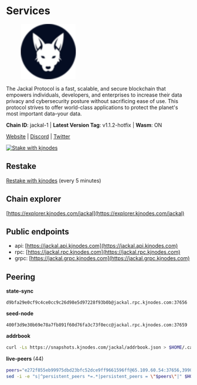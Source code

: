 # Services

<figure><img src="https://raw.githubusercontent.com/kj89/cosmos-images/main/logos/jackal.png" width="150" alt=""><figcaption></figcaption></figure>

The Jackal Protocol is a fast, scalable, and secure blockchain that empowers  individuals, developers, and enterprises to increase their data privacy and  cybersecurity posture without sacrificing ease of use. This protocol strives  to offer world-class applications to protect the planet's most important data–your data.

**Chain ID**: jackal-1 | **Latest Version Tag**: v1.1.2-hotfix | **Wasm**: ON

[Website](https://jackalprotocol.com) | [Discord](https://discord.com/invite/5GKym3p6rj) | [Twitter](https://twitter.com/Jackal_Protocol)

[![Stake with kjnodes](https://i.ibb.co/cr44Q8j/button-stake-with-kjnodes.png)](https://restake.app/jackal/jklvaloper1tr3wm3mdkz0tda6t7vavqnn7fe2g4un0f67xmt)

## Restake

[Restake with kjnodes](https://restake.app/jackal/jklvaloper1tr3wm3mdkz0tda6t7vavqnn7fe2g4un0f67xmt) (every 5 minutes)
## Chain explorer
[https://explorer.kjnodes.com/jackal](https://explorer.kjnodes.com/jackal)

## Public endpoints

* api: [https://jackal.api.kjnodes.com](https://jackal.api.kjnodes.com)
* rpc: [https://jackal.rpc.kjnodes.com](https://jackal.rpc.kjnodes.com)
* grpc: [https://jackal.grpc.kjnodes.com](https://jackal.grpc.kjnodes.com)

## Peering

**state-sync**

```text
d9bfa29e0cf9c4ce0cc9c26d98e5d97228f93b0b@jackal.rpc.kjnodes.com:37656
```

**seed-node**

```text
400f3d9e30b69e78a7fb891f60d76fa3c73f0ecc@jackal.rpc.kjnodes.com:37659
```

**addrbook**
```bash
curl -Ls https://snapshots.kjnodes.com/jackal/addrbook.json > $HOME/.canine/config/addrbook.json
```

**live-peers** (44)
```bash
peers="e272f855eb99975dbd23bfc52dce9ff9661596ff@65.109.60.54:37656,399068f8371dce4ae5d7cd7da2c965e765e68f4b@65.108.238.102:17556,7751d16cfa48da0a5bea6f40e9bcc386b4c76c50@51.89.7.184:26638,83d66a37202785b09aee4e3ae1b50d2ddfbf860c@162.19.89.8:10856,fc905fe58d36875a833202ce53759d0ae6c11435@141.95.65.26:48656,adde0d153750c3ae19faa05d1f36f4b118f38b6e@185.16.36.147:26656,46d4495643f2579573a61e181a88de3b8f0acc4f@2.139.23.24:36656,9bcaee1ad957fa75f60a6dd9d8870e53220794a9@104.37.187.214:60756,d9bfa29e0cf9c4ce0cc9c26d98e5d97228f93b0b@65.109.88.38:37656,ee2ef67b49cbc7b4af7ff0b7321870a5d9ae69a5@65.108.138.80:17556,a877c11ecef83401dcc96c4499874ebc3f13367b@116.202.36.240:10756,68b81df146d915f599775a18953bbefbd49d024a@193.70.33.64:17556,11c23c5341d0ac69f9ebb3be9afa7fe0e134ece0@94.79.54.137:28656,dd3cab79ffae0aed4f519503b66e9403c69eeb14@85.237.193.101:25565,173c43436e2287f3660c344a5fd2386da4a61968@65.109.92.241:11126,dd7e72f0a71476e51c0a601a40d6fc02a1ae1a95@65.108.6.45:60856,0faa7f1099de2e02deebe09fcb52863056333265@144.202.72.17:26616,ebc272824924ea1a27ea3183dd0b9ba713494f83@95.214.55.198:26906,159834da1073b793a9f6730841d827802051ed75@198.244.178.213:26656,108652f503665772ad024d9d2129a9f4fa9ffe9b@176.9.98.24:30536,d9abd1dd5bf7c57461f0476c61e28bac879430a2@141.94.109.71:10556,289c3e984194ac2ccaa74e201147010648e90970@195.3.223.108:26656,24d557203af1734d8a9e94d1819f0920ee66845c@185.252.235.83:27656,c5b43622ecd7413dd41905f6f8f5b5befd299ced@65.109.65.210:32656,c2842c76779913e05fa4256e3caab852e1782951@202.61.194.254:60756,f7b5bc8e8eb8a954f9c36ac7c06ff7b9b847c785@167.86.82.140:46656,ff94a29e02de8369faf37c76d3c97684bbd51bd6@185.16.38.165:17556,588e509e3a8c1dc4ba938779bf569cd9f6f0f4be@212.23.222.109:26256,d39fecbc409541de13fa644d90066d4dabe08262@95.165.89.222:24475,ecb163fca7436befa3a5694a7d558e89d3f04b2c@65.109.29.150:17656,d0313585956c8e7969993c1577f4969739b19bb7@85.10.238.147:26656,f42498ca4d9e62f95115f04ae18fa5ec1c1487f1@65.108.141.109:18656,039a1c4f438c1ecc2dd901e7316d16fdafadfdab@104.193.254.36:27656,6852add4eaa027707a6000c78ea9e7cde81b058f@18.118.26.4:26656,26b6255375a592c3b0664bd474a6975f468c3785@88.99.164.158:11126,8cb23f8ba742452f2f81f019a648f0660fabfd46@65.109.106.155:26656,271625e66eed066b35e8e7c84a0bf62c3b0429eb@155.133.22.8:23856,a79da224ad9d4501dbf1d547986ebec55d56b951@135.181.128.114:17556,55df88ae25223565af42ccd6b3b558b8e70bba31@213.239.216.252:26656,2bb49680d595628991383323806db3fa53d15eb5@65.109.85.170:53656,ac6e9b3fc2d18f51aa8d6f98bae9e05acfac97e1@217.131.118.88:26656,7adbbe1a5f867a0befcf1fd94f395dd8257d718f@73.40.151.121:15656,709d70730cbcbefd10071d316fd099160b84aced@203.135.152.216:26656,f97a75fb69d3a5fe893dca7c8d238ccc0bd66a8f@94.23.23.189:6969"
sed -i -e "s|^persistent_peers *=.*|persistent_peers = \"$peers\"|" $HOME/.canine/config/config.toml
```
